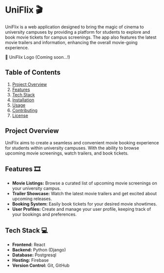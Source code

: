# UniFlix 🎬

UniFlix is a web application designed to bring the magic of cinema to university campuses by providing a platform for students to explore and book movie tickets for campus screenings. The app also features the latest movie trailers and information, enhancing the overall movie-going experience.

🎥 UniFlix Logo (Coming soon...!)

## Table of Contents

1. [Project Overview](#project-overview)
2. [Features](#features)
3. [Tech Stack](#tech-stack)
4. [Installation](#installation)
5. [Usage](#usage)
6. [Contributing](#contributing)
7. [License](#license)

## Project Overview

UniFlix aims to create a seamless and convenient movie booking experience for students within university campuses. With the ability to browse upcoming movie screenings, watch trailers, and book tickets.

## Features 🎞️

- **Movie Listings:** Browse a curated list of upcoming movie screenings on your university campus.
- **Trailer Showcase:** Watch the latest movie trailers and get excited about upcoming releases.
- **Booking System:** Easily book tickets for your desired movie showtimes.
- **User Profiles:** Create and manage your user profile, keeping track of your bookings and preferences.

## Tech Stack 💻

- **Frontend:** React
- **Backend:** Python (Django)
- **Database:** Postgresql
- **Hosting:** Firebase
- **Version Control:** Git, GitHub



